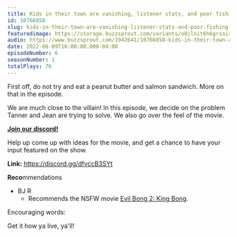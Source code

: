 ```yaml
---
title: Kids in their town are vanishing, listener stats, and poor fishing advice
id: 10766858
slug: kids-in-their-town-are-vanishing-listener-stats-and-poor-fishing-advice
featuredimage: https://storage.buzzsprout.com/variants/o8jlnit6h6grsaix3s6v6cr4dlbq/60854458c4d1acdf4e1c2f79c4137142d85d78e379bdafbd69bd34c85f5819ad.jpg
audio: https://www.buzzsprout.com/1942641/10766858-kids-in-their-town-are-vanishing-listener-stats-and-poor-fishing-advice.mp3
date: 2022-06-09T16:00:00.000-04:00
episodeNumber: 6
seasonNumber: 1
totalPlays: 76
---
```

First off, do not try and eat a peanut butter and salmon sandwich. More on that in the episode.

 We are much close to the villain! In this episode, we decide on the problem Tanner and Jean are trying to solve. We also go over the feel of the movie.

[**Join our discord!**](https://discord.gg/dfvccB3SYt)

Help up come up with ideas for the movie, and get a chance to have your input featured on the show.

**Link:** <https://discord.gg/dfvccB3SYt>

**Reco**mmendations

* BJ R  
   * Recommends the NSFW movie [Evil Bong 2: King Bong](https://www.imdb.com/title/tt1355627/).

Encouraging words:

Get it how ya live, ya'll!

  